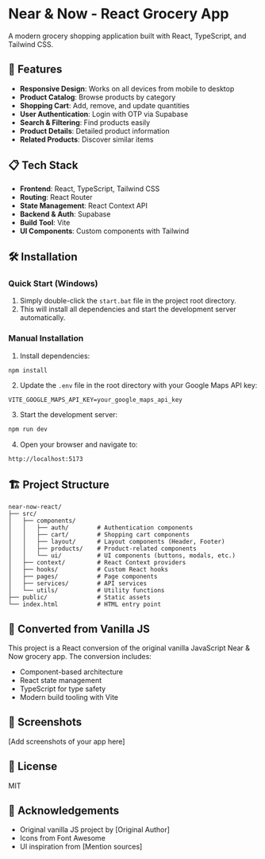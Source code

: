 # Near & Now - React Grocery App

A modern grocery shopping application built with React, TypeScript, and Tailwind CSS.

## 🚀 Features

- **Responsive Design**: Works on all devices from mobile to desktop
- **Product Catalog**: Browse products by category
- **Shopping Cart**: Add, remove, and update quantities
- **User Authentication**: Login with OTP via Supabase
- **Search & Filtering**: Find products easily
- **Product Details**: Detailed product information
- **Related Products**: Discover similar items

## 📋 Tech Stack

- **Frontend**: React, TypeScript, Tailwind CSS
- **Routing**: React Router
- **State Management**: React Context API
- **Backend & Auth**: Supabase
- **Build Tool**: Vite
- **UI Components**: Custom components with Tailwind

## 🛠️ Installation

### Quick Start (Windows)

1. Simply double-click the `start.bat` file in the project root directory.
2. This will install all dependencies and start the development server automatically.

### Manual Installation

1. Install dependencies:
```bash
npm install
```

2. Update the `.env` file in the root directory with your Google Maps API key:
```
VITE_GOOGLE_MAPS_API_KEY=your_google_maps_api_key
```

3. Start the development server:
```bash
npm run dev
```

4. Open your browser and navigate to:
```
http://localhost:5173
```

## 🏗️ Project Structure

```
near-now-react/
├── src/
│   ├── components/
│   │   ├── auth/        # Authentication components
│   │   ├── cart/        # Shopping cart components
│   │   ├── layout/      # Layout components (Header, Footer)
│   │   ├── products/    # Product-related components
│   │   └── ui/          # UI components (buttons, modals, etc.)
│   ├── context/         # React Context providers
│   ├── hooks/           # Custom React hooks
│   ├── pages/           # Page components
│   ├── services/        # API services
│   └── utils/           # Utility functions
├── public/              # Static assets
└── index.html           # HTML entry point
```

## 🔄 Converted from Vanilla JS

This project is a React conversion of the original vanilla JavaScript Near & Now grocery app. The conversion includes:

- Component-based architecture
- React state management
- TypeScript for type safety
- Modern build tooling with Vite

## 📱 Screenshots

[Add screenshots of your app here]

## 📄 License

MIT

## 🙏 Acknowledgements

- Original vanilla JS project by [Original Author]
- Icons from Font Awesome
- UI inspiration from [Mention sources]
